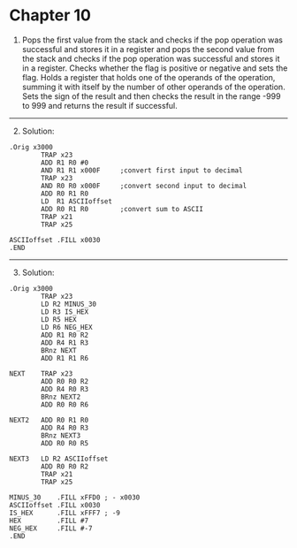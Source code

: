 # Chapter 10

1. Pops the first value from the stack and checks if the pop operation was successful and stores it in a register and pops the second value from the stack and checks if the pop operation was successful and stores it in a register. Checks whether the flag is positive or negative and sets the flag. Holds a register that holds one of the operands of the operation, summing it with itself by the number of other operands of the operation. Sets the sign of the result and then checks the result in the range -999 to 999 and returns the result if successful.
---
2. Solution:
```assembly
.Orig x3000
        TRAP x23
        ADD R1 R0 #0
        AND R1 R1 x000F     ;convert first input to decimal
        TRAP x23
        AND R0 R0 x000F     ;convert second input to decimal
        ADD R0 R1 R0
        LD  R1 ASCIIoffset  
        ADD R0 R1 R0        ;convert sum to ASCII
        TRAP x21
        TRAP x25
        
ASCIIoffset .FILL x0030
.END
```
---
3. Solution:
```assembly
.Orig x3000
        TRAP x23
        LD R2 MINUS_30
        LD R3 IS_HEX
        LD R5 HEX
        LD R6 NEG_HEX
        ADD R1 R0 R2
        ADD R4 R1 R3
        BRnz NEXT
        ADD R1 R1 R6
        
NEXT    TRAP x23
        ADD R0 R0 R2
        ADD R4 R0 R3
        BRnz NEXT2
        ADD R0 R0 R6
        
NEXT2   ADD R0 R1 R0
        ADD R4 R0 R3
        BRnz NEXT3
        ADD R0 R0 R5

NEXT3   LD R2 ASCIIoffset
        ADD R0 R0 R2
        TRAP x21
        TRAP x25

MINUS_30    .FILL xFFD0 ; - x0030        
ASCIIoffset .FILL x0030
IS_HEX      .FILL xFFF7 ; -9
HEX         .FILL #7
NEG_HEX     .FILL #-7
.END
```
